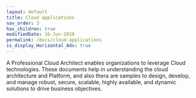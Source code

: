 ```yaml
---
layout: default
title: Cloud applications
nav_order: 3
has_children: true
modifiedDate: 16-Jun-2019
permalink: /docs/cloud-applications
is_display_Horizontal_Ads: true
---
```

A Professional Cloud Architect enables organizations to leverage Cloud technologies. These documents help in understanding the cloud architecture and Platform, and also thera are samples to design, develop, and manage robust, secure, scalable, highly available, and dynamic solutions to drive business objectives.
